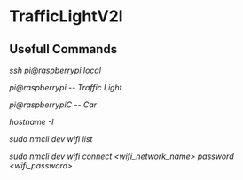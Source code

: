 # TrafficLightV2I


## Usefull Commands

*ssh pi@raspberrypi.local*

*pi@raspberrypi  -- Traffic Light*

*pi@raspberrypiC -- Car*

*hostname -I*

*sudo nmcli dev wifi list*

*sudo nmcli dev wifi connect <wifi_network_name> password <wifi_password>*
